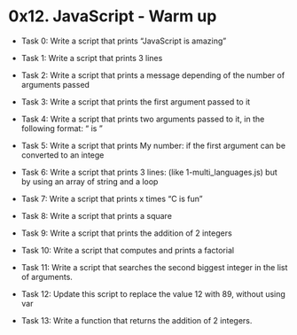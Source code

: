 # 0x12. JavaScript - Warm up

- Task 0:
Write a script that prints “JavaScript is amazing”

- Task 1:
Write a script that prints 3 lines

- Task 2:
Write a script that prints a message depending of the number of arguments passed

- Task 3:
Write a script that prints the first argument passed to it

- Task 4:
Write a script that prints two arguments passed to it, in the following format: “ is ”

- Task 5:
Write a script that prints My number: <first argument converted in integer> if the first argument can be converted to an intege

- Task 6:
Write a script that prints 3 lines: (like 1-multi_languages.js) but by using an array of string and a loop

- Task 7:
Write a script that prints x times “C is fun”

- Task 8:
Write a script that prints a square

- Task 9:
Write a script that prints the addition of 2 integers

- Task 10:
Write a script that computes and prints a factorial

- Task 11:
Write a script that searches the second biggest integer in the list of arguments.

- Task 12:
Update this script to replace the value 12 with 89, without using var

- Task 13:
Write a function that returns the addition of 2 integers.
